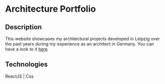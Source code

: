 <h1>Architecture Portfolio</h1>

<h2>Description</h2>

This website showcases my architectural projects developed in Leipzig over the past years during my experience as an architect in Germany.
You can have a look to it <a href="https://architecture-portfolio.netlify.app">here</a>

<h2>Technologies</h2>

ReactJS | Css

